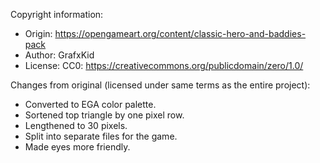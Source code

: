 Copyright information:
- Origin: https://opengameart.org/content/classic-hero-and-baddies-pack
- Author: GrafxKid
- License: CC0: https://creativecommons.org/publicdomain/zero/1.0/

Changes from original (licensed under same terms as the entire project):
- Converted to EGA color palette.
- Sortened top triangle by one pixel row.
- Lengthened to 30 pixels.
- Split into separate files for the game.
- Made eyes more friendly.
